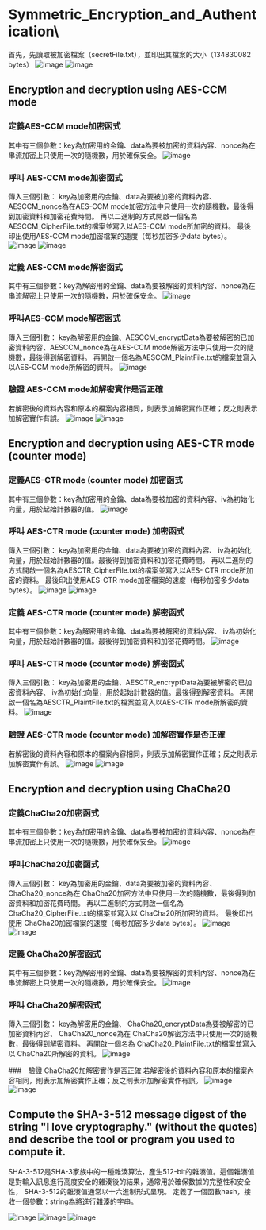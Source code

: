 # Symmetric_Encryption_and_Authentication\
首先，先讀取被加密檔案（secretFile.txt），並印出其檔案的大小（134830082 bytes）
![image](https://github.com/user-attachments/assets/f0962ee1-349c-40e9-995b-a344ff4fc3d9)
![image](https://github.com/user-attachments/assets/e92092d3-6c92-4d7f-b4b8-9b0353bb0cee)

## Encryption and decryption using AES-CCM mode
### 定義AES-CCM mode加密函式
其中有三個參數：key為加密用的金鑰、data為要被加密的資料內容、nonce為在串流加密上只使用一次的隨機數，用於確保安全。
![image](https://github.com/user-attachments/assets/6020e3f4-75cb-414d-a661-16a7799db0cd)

### 呼叫 AES-CCM mode加密函式
傳入三個引數： key為加密用的金鑰、data為要被加密的資料內容、AESCCM_nonce為在AES-CCM mode加密方法中只使用一次的隨機數，最後得到加密資料和加密花費時間。
再以二進制的方式開啟一個名為AESCCM_CipherFile.txt的檔案並寫入以AES-CCM mode所加密的資料。
最後印出使用AES-CCM mode加密檔案的速度（每秒加密多少data bytes）。
![image](https://github.com/user-attachments/assets/02cae0c7-6e55-4ef5-a0ee-22f12991e184)
![image](https://github.com/user-attachments/assets/258124fd-220b-433e-9c1a-4b4493a9b03e)

### 定義 AES-CCM mode解密函式
其中有三個參數：key為解密用的金鑰、data為要被解密的資料內容、nonce為在串流解密上只使用一次的隨機數，用於確保安全。
![image](https://github.com/user-attachments/assets/bcd7be69-e000-4902-a7e8-bcaa8775a9b2)

### 呼叫AES-CCM mode解密函式
傳入三個引數： key為解密用的金鑰、AESCCM_encryptData為要被解密的已加密資料內容、AESCCM_nonce為在AES-CCM mode解密方法中只使用一次的隨機數，最後得到解密資料。
再開啟一個名為AESCCM_PlaintFile.txt的檔案並寫入以AES-CCM mode所解密的資料。
![image](https://github.com/user-attachments/assets/5bdd6af0-d95c-4a3c-8f8e-a6d6ec23d7e9)

### 驗證 AES-CCM mode加解密實作是否正確
若解密後的資料內容和原本的檔案內容相同，則表示加解密實作正確；反之則表示加解密實作有誤。
![image](https://github.com/user-attachments/assets/fe5ede5c-e48c-4e86-9f93-fdbb2e26f70a)
![image](https://github.com/user-attachments/assets/ee5d9590-80e5-4319-b787-417e558298c6)


## Encryption and decryption using AES-CTR mode (counter mode)
### 定義AES-CTR mode (counter mode) 加密函式
其中有三個參數：key為加密用的金鑰、data為要被加密的資料內容、iv為初始化向量，用於起始計數器的值。
![image](https://github.com/user-attachments/assets/e96ee648-64e7-4d7f-bed2-33eb8ae44dbb)

### 呼叫 AES-CTR mode (counter mode) 加密函式
傳入三個引數： key為加密用的金鑰、data為要被加密的資料內容、 iv為初始化向量，用於起始計數器的值。最後得到加密資料和加密花費時間。
再以二進制的方式開啟一個名為AESCTR_CipherFile.txt的檔案並寫入以AES- CTR mode所加密的資料。
最後印出使用AES-CTR mode加密檔案的速度（每秒加密多少data bytes）。
![image](https://github.com/user-attachments/assets/ad16c053-53a3-4a35-a110-53fd3d38c758)
![image](https://github.com/user-attachments/assets/fd324cb1-7e29-49d1-afa2-ab3345c6859c)


### 定義 AES-CTR mode (counter mode) 解密函式
其中有三個參數：key為解密用的金鑰、data為要被解密的資料內容、 iv為初始化向量，用於起始計數器的值。最後得到加密資料和加密花費時間。
![image](https://github.com/user-attachments/assets/715b200a-cfa2-4587-b813-9ec532da837d)

### 呼叫 AES-CTR mode (counter mode) 解密函式
傳入三個引數： key為加密用的金鑰、AESCTR_encryptData為要被解密的已加密資料內容、 iv為初始化向量，用於起始計數器的值。最後得到解密資料。
再開啟一個名為AESCTR_PlaintFile.txt的檔案並寫入以AES-CTR mode所解密的資料。
![image](https://github.com/user-attachments/assets/269d1d6a-e55b-4a24-a052-dacd4f671093)

### 驗證 AES-CTR mode (counter mode) 加解密實作是否正確
若解密後的資料內容和原本的檔案內容相同，則表示加解密實作正確；反之則表示加解密實作有誤。
![image](https://github.com/user-attachments/assets/16b49eb5-a118-45b3-9b34-f5ee0d8604f5)
![image](https://github.com/user-attachments/assets/89f06b29-6ac4-4743-a816-bfff0a967eb9)


## Encryption and decryption using ChaCha20
### 定義ChaCha20加密函式
其中有三個參數：key為加密用的金鑰、data為要被加密的資料內容、nonce為在串流加密上只使用一次的隨機數，用於確保安全。
![image](https://github.com/user-attachments/assets/7d1be430-09b7-48e4-9b70-58e7f5c4915c)

### 呼叫ChaCha20加密函式
傳入三個引數： key為加密用的金鑰、data為要被加密的資料內容、 ChaCha20_nonce為在 ChaCha20加密方法中只使用一次的隨機數，最後得到加密資料和加密花費時間。
再以二進制的方式開啟一個名為 ChaCha20_CipherFile.txt的檔案並寫入以 ChaCha20所加密的資料。
最後印出使用 ChaCha20加密檔案的速度（每秒加密多少data bytes）。
![image](https://github.com/user-attachments/assets/846a2830-a7e9-488c-8b49-6af04253b04a)
![image](https://github.com/user-attachments/assets/a0439e60-91ae-48f0-b02d-ccb9a5a39d8b)

### 定義 ChaCha20解密函式
其中有三個參數：key為解密用的金鑰、data為要被解密的資料內容、nonce為在串流解密上只使用一次的隨機數，用於確保安全。
![image](https://github.com/user-attachments/assets/e33d8c48-f0d7-4905-b7a7-463c48d508a1)

### 呼叫 ChaCha20解密函式
傳入三個引數： key為解密用的金鑰、 ChaCha20_encryptData為要被解密的已加密資料內容、 ChaCha20_nonce為在 ChaCha20解密方法中只使用一次的隨機數，最後得到解密資料。
再開啟一個名為 ChaCha20_PlaintFile.txt的檔案並寫入以 ChaCha20所解密的資料。
![image](https://github.com/user-attachments/assets/1dc9fd8e-56af-49f1-ac69-91fd366e3897)

###　驗證 ChaCha20加解密實作是否正確
若解密後的資料內容和原本的檔案內容相同，則表示加解密實作正確；反之則表示加解密實作有誤。
![image](https://github.com/user-attachments/assets/18104908-416b-4851-8ce3-d0cbcb1e6443)
![image](https://github.com/user-attachments/assets/452e2f00-601d-4a24-ae28-40577700a289)

## Compute the SHA-3-512 message digest of the string "I love cryptography." (without the quotes) and describe the tool or program you used to compute it.
SHA-3-512是SHA-3家族中的一種雜湊算法，產生512-bit的雜湊值。這個雜湊值是對輸入訊息進行高度安全的雜湊後的結果，通常用於確保數據的完整性和安全性， SHA-3-512的雜湊值通常以十六進制形式呈現。
定義了一個函數hash，接收一個參數：string為將進行雜湊的字串。

![image](https://github.com/user-attachments/assets/4ba2ffef-7471-46f4-a006-58753f75c8a7)
![image](https://github.com/user-attachments/assets/798e224e-37b2-4c62-8c86-afa9b84d1015)
![image](https://github.com/user-attachments/assets/2d21c230-9884-420d-b97f-bfff580cc6b3)



